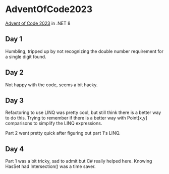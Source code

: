 # AdventOfCode2023

[Advent of Code 2023](https://adventofcode.com/) in .NET 8

## Day 1

Humbling, tripped up by not recognizing the double number requirement for a single digit found.

## Day 2

Not happy with the code, seems a bit hacky.

## Day 3

Refactoring to use LINQ was pretty cool, but still think there is a better way to do this.  Trying to remember if there is a better way with Point[x,y] comparisons to simplify the LINQ expressions.

Part 2 went pretty quick after figuring out part 1's LINQ.

## Day 4

Part 1 was a bit tricky, sad to admit but C# really helped here.  Knowing HasSet had Intersection() was a time saver.
